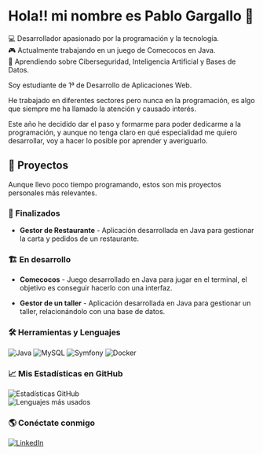 # Hola!! mi nombre es Pablo Gargallo 👋
💻 Desarrollador apasionado por la programación y la tecnología.  
🎮 Actualmente trabajando en un juego de Comecocos en Java.  
🚀 Aprendiendo sobre Ciberseguridad, Inteligencia Artificial y Bases de Datos.

Soy estudiante de 1ª de Desarrollo de Aplicaciones Web.

He trabajado en diferentes sectores pero nunca en la programación, es algo que siempre me ha llamado la atención y causado interés.

Este año he decidido dar el paso y formarme para poder dedicarme a la programación, y aunque no tenga claro en qué especialidad me quiero desarrollar, voy a hacer lo posible por aprender y averiguarlo.



## 🚀 Proyectos
Aunque llevo poco tiempo programando, estos son mis proyectos personales más relevantes.

### 📌 Finalizados
- **Gestor de Restaurante** - Aplicación desarrollada en Java para gestionar la carta y pedidos de un restaurante.


### 🏗️ En desarrollo
- **Comecocos** - Juego desarrollado en Java para jugar en el terminal, el objetivo es conseguir hacerlo con una interfaz.



- **Gestor de un taller** - Aplicación desarrollada en Java para gestionar un taller, relacionándolo con una base de datos.


### 🛠 Herramientas y Lenguajes 
![Java](https://img.shields.io/badge/Java-ED8B00?style=for-the-badge&logo=java&logoColor=white) ![MySQL](https://img.shields.io/badge/MySQL-4479A1?style=for-the-badge&logo=mysql&logoColor=white)  ![Symfony](https://img.shields.io/badge/Symfony-000000?style=for-the-badge&logo=symfony&logoColor=white) ![Docker](https://img.shields.io/badge/Docker-2496ED?style=for-the-badge&logo=docker&logoColor=white) 

### 📈 Mis Estadísticas en GitHub  
![Estadísticas GitHub](https://github-readme-stats.vercel.app/api?username=PabloGargalloSanz&show_icons=true&theme=radical)  
![Lenguajes más usados](https://github-readme-stats.vercel.app/api/top-langs/?username=PabloGargalloSanz&layout=compact&theme=radical)  


### 🌎 Conéctate conmigo  
[![LinkedIn](https://img.shields.io/badge/LinkedIn-0077B5?style=for-the-badge&logo=linkedin&logoColor=white)](https://linkedin.com/in/pablo-gargallo-sanz)   

